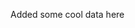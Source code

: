 Added some cool data here

<!-- METADATA_DATA_START
{
  "recentEdits": [
    {
      "id": "edit_mdtpjbqq_pqvw8r40e",
      "username": "admin",
      "timestamp": "2025-08-02T03:43:11.666Z",
      "date": "2025-08-02T03:43:11.666Z"
    }
  ],
  "starred": false,
  "version": "1.0",
  "createdAt": "2025-08-02T03:43:11.666Z",
  "lastUpdated": "2025-08-02T03:43:11.666Z"
}
METADATA_DATA_END -->
